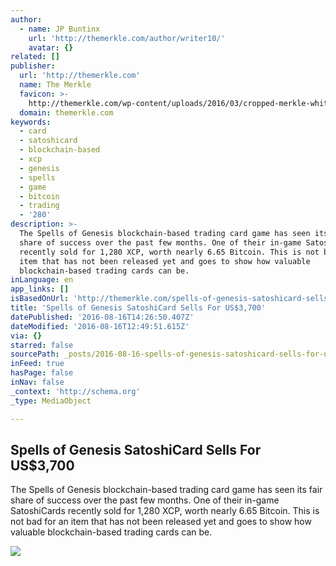 ```yaml
---
author:
  - name: JP Buntinx
    url: 'http://themerkle.com/author/writer10/'
    avatar: {}
related: []
publisher:
  url: 'http://themerkle.com'
  name: The Merkle
  favicon: >-
    http://themerkle.com/wp-content/uploads/2016/03/cropped-merkle-white-1-192x192.png
  domain: themerkle.com
keywords:
  - card
  - satoshicard
  - blockchain-based
  - xcp
  - genesis
  - spells
  - game
  - bitcoin
  - trading
  - '280'
description: >-
  The Spells of Genesis blockchain-based trading card game has seen its fair
  share of success over the past few months. One of their in-game SatoshiCards
  recently sold for 1,280 XCP, worth nearly 6.65 Bitcoin. This is not bad for an
  item that has not been released yet and goes to show how valuable
  blockchain-based trading cards can be.
inLanguage: en
app_links: []
isBasedOnUrl: 'http://themerkle.com/spells-of-genesis-satoshicard-sells-for-us3700/'
title: 'Spells of Genesis SatoshiCard Sells For US$3,700'
datePublished: '2016-08-16T14:26:50.407Z'
dateModified: '2016-08-16T12:49:51.615Z'
via: {}
starred: false
sourcePath: _posts/2016-08-16-spells-of-genesis-satoshicard-sells-for-usdollar3700.md
inFeed: true
hasPage: false
inNav: false
_context: 'http://schema.org'
_type: MediaObject

---
```

<article style=""><h1>Spells of Genesis SatoshiCard Sells For US$3,700</h1><p>The Spells of Genesis blockchain-based trading card game has seen its fair share of success over the past few months. One of their in-game SatoshiCards recently sold for 1,280 XCP, worth nearly 6.65 Bitcoin. This is not bad for an item that has not been released yet and goes to show how valuable blockchain-based trading cards can be.</p><img src="http://themerkle.com/wp-content/uploads/2016/08/Spells-of-Genesis.jpg" /></article>